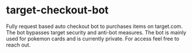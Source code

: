 # target-checkout-bot
Fully request based auto checkout bot to purchases items on target.com. The bot bypasses target security and anti-bot measures. The bot is mainly used for pokemon cards and is currently private. For access feel free to reach out. 

